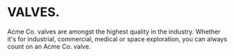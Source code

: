 <div class="valves-title" markdown="1">

# VALVES.

</div>


<div class="main-content" markdown="1">

Acme Co. valves are amongst the highest quality in the industry. Whether it's for industrial, commercial, medical or space exploration, you can always count on an Acme Co. valve.

</div>